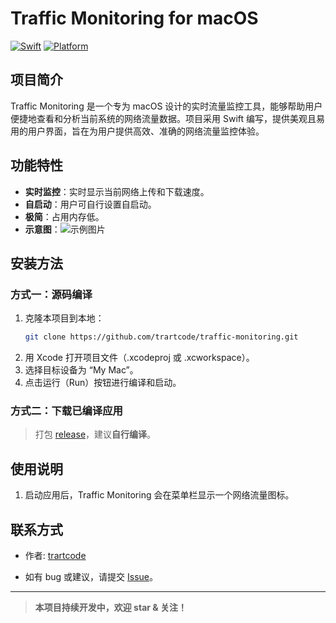 # Traffic Monitoring for macOS

[![Swift](https://img.shields.io/badge/language-Swift-orange.svg)](https://swift.org/)
[![Platform](https://img.shields.io/badge/platform-macOS-blue.svg)](https://www.apple.com/macos/)

## 项目简介

Traffic Monitoring 是一个专为 macOS 设计的实时流量监控工具，能够帮助用户便捷地查看和分析当前系统的网络流量数据。项目采用 Swift 编写，提供美观且易用的用户界面，旨在为用户提供高效、准确的网络流量监控体验。

## 功能特性

- **实时监控**：实时显示当前网络上传和下载速度。
- **自启动**：用户可自行设置自启动。
- **极简**：占用内存低。
- **示意图**：![示例图片](https://github.com/trartcode/traffic-monitoring/blob/main/Snipaste_2025-08-02_17-32-23.png)

## 安装方法

### 方式一：源码编译

1. 克隆本项目到本地：
   ```bash
   git clone https://github.com/trartcode/traffic-monitoring.git
   ```
2. 用 Xcode 打开项目文件（.xcodeproj 或 .xcworkspace）。
3. 选择目标设备为 “My Mac”。
4. 点击运行（Run）按钮进行编译和启动。

### 方式二：下载已编译应用

> 打包 [release](https://github.com/trartcode/traffic-monitoring/releases)，建议**自行编译**。

## 使用说明

1. 启动应用后，Traffic Monitoring 会在菜单栏显示一个网络流量图标。


## 联系方式

- 作者: [trartcode](https://github.com/trartcode)

- 如有 bug 或建议，请提交 [Issue](https://github.com/trartcode/traffic-monitoring/issues)。

---

> **本项目持续开发中，欢迎 star & 关注！**
